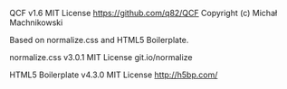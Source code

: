 QCF v1.6
MIT License
https://github.com/q82/QCF
Copyright (c) Michał Machnikowski

Based on normalize.css and HTML5 Boilerplate.

normalize.css v3.0.1
MIT License
git.io/normalize

HTML5 Boilerplate v4.3.0
MIT License
http://h5bp.com/
